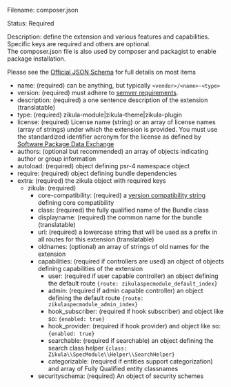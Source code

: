 Filename: composer.json

Status: Required

Description: define the extension and various features and capabilities. Specific keys are required and others are optional.\
The composer.json file is also used by composer and packagist to enable package installation.

Please see the [Official JSON Schema](https://getcomposer.org/doc/04-schema.md) for full details on most items

 - name: (required) can be anything, but typically `<vendor>/<name>-<type>`
 - version: (required) must adhere to [semver requirements](http://semver.org).
 - description: (required) a one sentence description of the extension (translatable)
 - type: (required) zikula-module|zikula-theme|zikula-plugin
 - license: (required) License name (string) or an array of license names (array of strings) under which the extension 
   is provided. You must use the standardized identifier acronym for the license as defined by 
   [Software Package Data Exchange](http://spdx.org/licenses/)
 - authors: (optional but recommended) an array of objects indicating author or group information
 - autoload: (required) object defining psr-4 namespace object
 - require: (required) object defining bundle dependencies
 - extra: (required) the zikula object with required keys
   - zikula: (required)
     - core-compatibility: (required) a [version compatibility string](https://getcomposer.org/doc/01-basic-usage.md#package-versions) defining core compatibility
     - class: (required) the fully qualified name of the Bundle class
     - displayname: (required) the common name for the bundle (translatable)
     - url: (required) a lowercase string that will be used as a prefix in all routes for this extension (translatable)
     - oldnames: (optional) an array of strings of old names for the extension
     - capabilities: (required if controllers are used) an object of objects defining capabilities of the extension
       - user: (required if user capable controller) an object defining the default route `{route: zikulaspecmodule_default_index}`
       - admin: (required if admin capable controller) an object defining the default route `{route: zikulaspecmodule_admin_index}`
       - hook_subscriber: (required if hook subscriber) and object like so: `{enabled: true}`
       - hook_provider: (required if hook provider) and object like so: `{enabled: true}`
       - searchable: (required if searchable) an object defining the search class helper `{class: Zikula\\SpecModule\\Helper\\SearchHelper}`
       - categorizable: (required if entities support categorization) and array of Fully Qualified entity classnames
     - securityschema: (required) An object of security schemes
